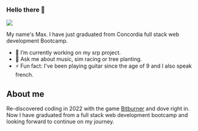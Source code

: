 ### Hello there 👋

<img src='https://external-content.duckduckgo.com/iu/?u=https%3A%2F%2Fvisualpoi.zone%2Fassets%2Fpattern%2Foriginal%2Fseyt50gses5s.jpg&f=1&nofb=1&ipt=1b7443db98c84226fd12288e7af956d2f421cd5118529d1bdd736bc6b6742894&ipo=images'/>

My name's Max. I have just graduated from Concordia full stack web development Bootcamp.

- 🔭 I’m currently working on my srp project.
- 💬 Ask me about music, sim racing or tree planting.
- ⚡ Fun fact: I've been playing guitar since the age of 9 and I also speak french.

## About me 

Re-discovered coding in 2022 with the game <a href='https://danielyxie.github.io/bitburner/' target='blank'>Bitburner</a> and dove right in.
Now I have graduated from a full stack web development bootcamp and looking forward to continue on my journey.

<!--
**MaxLaur/MaxLaur** is a ✨ _special_ ✨ repository because its `README.md` (this file) appears on your GitHub profile.

Here are some ideas to get you started:

- 🔭 I’m currently working on ...
- 🌱 I’m currently learning ...
- 👯 I’m looking to collaborate on ...
- 🤔 I’m looking for help with ...
- 💬 Ask me about ...
- 📫 How to reach me: ...
- ⚡ Fun fact: ...
-->
